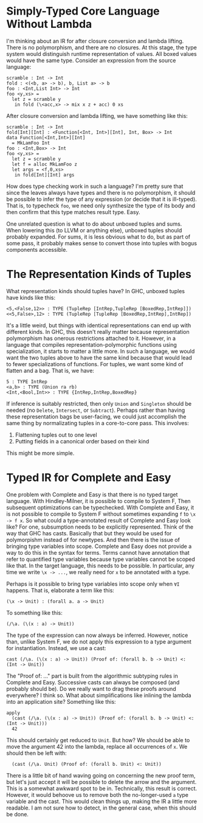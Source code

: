 # Simply-Typed Core Language Without Lambda

I'm thinking about an IR for after closure conversion and lambda lifting.
There is no polymorphism, and there are no closures. At this stage, the
type system would distinguish runtime representation of values. All boxed
values would have the same type. Consider an expression from the
source language:

    scramble : Int -> Int
    fold : <(<b, a> -> b), b, List a> -> b
    foo : <Int,List Int> -> Int
    foo <y,xs> =
      let z = scramble y
       in fold (\<acc,x> -> mix x z + acc) 0 xs

After closure conversion and lambda lifting, we have something like this:

    scramble : Int -> Int
    fold[Int][Int] : <Function[<Int, Int>][Int], Int, Box> -> Int
    data Function[<Int,Int>][Int]
      = MkLamFoo Int
    foo : <Int,Box> -> Int
    foo <y,xs> =
      let z = scramble y
      let f = alloc MkLamFoo z
      let args = <f,0,xs>
       in fold[Int][Int] args

How does type checking work in such a language? I'm pretty sure that since
the leaves always have types and there is no polymorphism, it should be
possible to infer the type of any expression (or decide that it is ill-typed).
That is, to typecheck `foo`, we need only synthesize the type of its body and
then confirm that this type matches result type. Easy.

One unrelated question is what to do about unboxed tuples and sums. When
lowering this (to LLVM or anything else), unboxed tuples should probably
expanded. For sums, it is less obvious what to do, but as part of some
pass, it probably makes sense to convert those into tuples with bogus 
components accessible.

# The Representation Kinds of Tuples

What representation kinds should tuples have? In GHC, unboxed tuples have
kinds like this:

    <5,<False,12>> : TYPE (TupleRep [IntRep,TupleRep [BoxedRep,IntRep]])
    <<5,False>,12> : TYPE (TupleRep [TupleRep [BoxedRep,IntRep],IntRep])

It's a little weird, but things with identical representations can end
up with different kinds. In GHC, this doesn't really matter because
representation polymorphism has onerous restrictions attached to it.
However, in a language that compiles representation-polymorphic functions
using specialization, it starts to matter a little more. In such a
language, we would want the two tuples above to have the same kind
because that would lead to fewer specializations of functions. For
tuples, we want some kind of flatten and a bag. That is, we have:

    5 : TYPE IntRep
    <a,b> : TYPE (Union ra rb)
    <Int,<Bool,Int>> : TYPE {IntRep,IntRep,BoxedRep}

If inference is suitably restricted, then only `Union` and `Singleton`
should be needed (no `Delete`, `Intersect`, or `Subtract`). Perhaps
rather than having these representation bags be user-facing, we could
just accomplish the same thing by normalizating tuples in a core-to-core
pass. This involves:

1. Flattening tuples out to one level
2. Putting fields in a canonical order based on their kind

This might be more simple.

# Typed IR for Complete and Easy

One problem with Complete and Easy is that there is no typed target
language. With Hindley-Milner, it is possible to compile to System F,
Then subsequent optimizations can be typechecked. With Complete and
Easy, it is not possible to compile to System F without sometimes
expanding `f` to `\x -> f x`. So what could a type-annotated result
of Complete and Easy look like? For one, subsumption needs to be
explicitly represented. Think of the way that GHC has casts. Basically
that but they would be used for polymorpishm instead of for newtypes.
And then there is the issue of bringing type variables into scope.
Complete and Easy does not provide a way to do this in the syntax for
terms. Terms cannot have annotation that refer to quantified type
variables because type variables cannot be scoped like that. In the
target language, this needs to be possible. In particular, any time we
write `\x -> ...`, we really need for `x` to be annotated with a type.

Perhaps is it possible to bring type variables into scope only when `∀I`
happens. That is, elaborate a term like this:

    (\x -> Unit) : (forall a. a -> Unit)

To something like this:

    (/\a. (\(x : a) -> Unit))

The type of the expression can now always be inferred. However, notice
than, unlike System F, we do not apply this expression to a type argument
for instantiation. Instead, we use a cast:

    cast (/\a. (\(x : a) -> Unit)) (Proof of: (forall b. b -> Unit) <: (Int -> Unit))

The "Proof of: ..." part is built from the algorithmic subtyping rules in
Complete and Easy. Successive casts can always be composed (and probably
should be). Do we really want to drag these proofs around everywhere?
I think so. What about simplifications like inlining the lambda into
an application site? Something like this:

    apply
      (cast (/\a. (\(x : a) -> Unit)) (Proof of: (forall b. b -> Unit) <: (Int -> Unit)))
      42

This should certainly get reduced to `Unit`. But how? We should be able to
move the argument 42 into the lambda, replace all occurrences of `x`. We
should then be left with:

      (cast (/\a. Unit) (Proof of: (forall b. Unit) <: Unit))

There is a little bit of hand waving going on concerning the new proof term,
but let's just accept it will be possible to delete the arrow and the argument.
This is a somewhat awkward spot to be in. Technically, this result is correct.
However, it would behoove us to remove both the no-longer-used `a` type variable
and the cast. This would clean things up, making the IR a little more readable.
I am not sure how to detect, in the general case, when this should be done.

